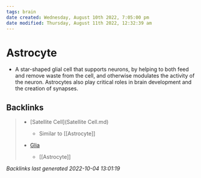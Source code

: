 ```yaml
---
tags: brain
date created: Wednesday, August 10th 2022, 7:05:00 pm
date modified: Thursday, August 11th 2022, 12:32:39 am
---
```


# Astrocyte
- A star-shaped glial cell that supports neurons, by helping to both feed and remove waste from the cell, and otherwise modulates the activity of the neuron. Astrocytes also play critical roles in brain development and the creation of synapses.

## Backlinks

> - [Satellite Cell](Satellite Cell.md)
>   - Similar to [[Astrocyte]]
>    
> - [Glia](Glia.md)
>   - [[Astrocyte]]

_Backlinks last generated 2022-10-04 13:01:19_
